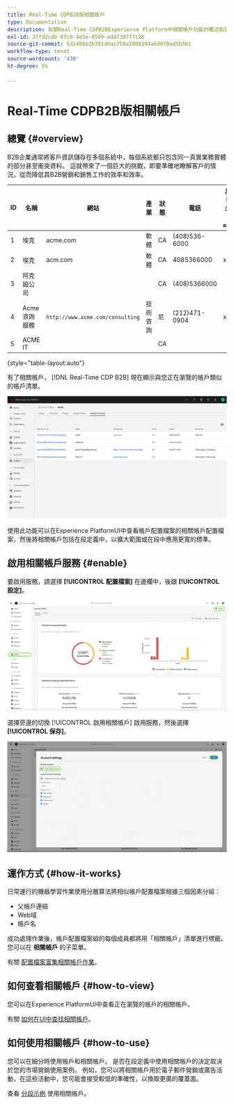```yaml
---
title: Real-Time CDPB2B版相關帳戶
type: Documentation
description: 有關Real-Time CDPB2BExperience Platform中相關帳戶功能的概述和詳細資訊。
exl-id: 37fd2cdb-87c0-4e5e-9599-ad4f397f7c28
source-git-commit: 5d1488b26391d8ac758a2968194a6d070ad5b561
workflow-type: tm+mt
source-wordcount: '430'
ht-degree: 5%

---
```


# Real-Time CDPB2B版相關帳戶

## 總覽 {#overview}

B2B企業通常將客戶資訊儲存在多個系統中，每個系統都只包含同一真實業務實體的部分甚至衝突資料。 這就帶來了一個巨大的挑戰，即要準確地瞭解客戶的情況，從而降低其B2B營銷和銷售工作的效率和效率。

| ID | 名稱 | 網站 | 產業 | 狀態 | 電話 | 具有金額>的未結機會 `$1 million` |
|---|---|---|---|---|---|---|
| 1 | 埃克 | acme.com | 軟體 | CA | (408)536-6000 |  |
| 2 | 埃克 | acm.com | 軟體 | CA | 4085366000 | x |
| 3 | 阿克姆公司 |  |  | CA | (408)5366000 |  |
| 4 | Acme咨詢服務 | `http://www.acme.com/consulting` | 技術咨詢 | 尼 | (212)471-0904 | x |
| 5 | ACME IT |  |  | CA |  |  |

{style="table-layout:auto"}

有了相關帳戶， [!DNL Real-Time CDP B2B] 現在顯示與您正在瀏覽的帳戶類似的帳戶清單。

![顯示Experience PlatformUI中相關帳戶的螢幕。](/help/rtcdp/b2b-ai-ml-services/assets/related-accounts-in-ui.png)

使用此功能可以在Experience PlatformUI中查看帳戶配置檔案的相關帳戶配置檔案，然後將相關帳戶包括在段定義中，以擴大範圍或在段中應用更寬的標準。

## 啟用相關帳戶服務 {#enable}

要啟用服務，請選擇 **[!UICONTROL 配置檔案]** 在邊欄中，後跟 **[!UICONTROL 設定]**。

![Experience PlatformUI突出顯示配置檔案和設定。](../assets/../b2b-ai-ml-services/assets/related-account-settings.png)

選擇旁邊的切換 [!UICONTROL 啟用相關帳戶] 啟用服務，然後選擇 **[!UICONTROL 保存]**。

![帳戶設定螢幕突出顯示切換和保存。](../assets/../b2b-ai-ml-services/assets/related-account-toggle.png)

## 運作方式 {#how-it-works}

日常運行的機器學習作業使用分層算法將相似帳戶配置檔案根據三個因素分組：

* 父帳戶連結
* Web域
* 帳戶名

成功處理作業後，帳戶配置檔案組的每個成員都將用「相關帳戶」清單進行標籤。 您可以在 **相關帳戶** 的子菜單。

有關 [配置檔案富集相關帳戶作業](/help/dataflows/ui/b2b/monitor-profile-enrichment.md)。

## 如何查看相關帳戶 {#how-to-view}

您可以在Experience PlatformUI中查看正在瀏覽的帳戶的相關帳戶。

有關 [如何在UI中查找相關帳戶](/help/rtcdp/accounts/account-profile-ui-guide.md#related-accounts-tab)。

## 如何使用相關帳戶 {#how-to-use}

您可以在細分時使用帳戶和相關帳戶。 是否在段定義中使用相關帳戶的決定取決於您的市場營銷使用案例。 例如，您可以將相關帳戶用於電子郵件營銷或廣告活動，在這些活動中，您可能會接受較低的準確性，以換取更廣的覆蓋面。

查看 [分段示例](/help/rtcdp/segmentation/b2b.md#related-accounts) 使用相關帳戶。
